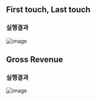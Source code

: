## First touch, Last touch
### 실행결과
![image](https://user-images.githubusercontent.com/41178045/230491867-e35a950b-3c77-4948-8cfb-0ca1e7f6e294.png)

## Gross Revenue
### 실행결과
![image](https://user-images.githubusercontent.com/41178045/230491791-2bd024da-f1c2-4d2e-a12d-8ce5ac59c225.png)
